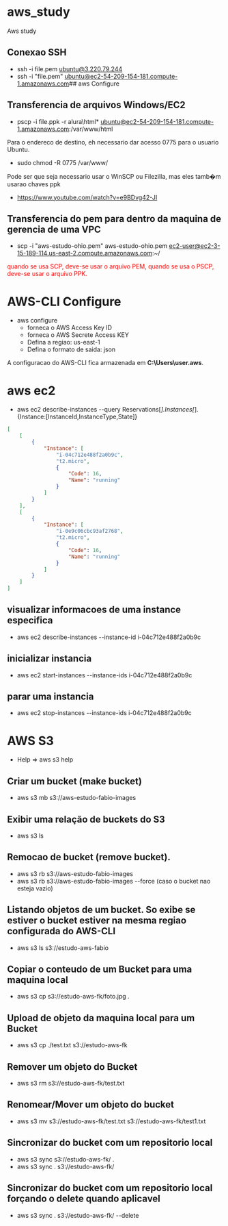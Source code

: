# aws_study
Aws study


## Conexao SSH
- ssh -i file.pem ubuntu@3.220.79.244
- ssh -i "file.pem" ubuntu@ec2-54-209-154-181.compute-1.amazonaws.com## aws Configure

## Transferencia de arquivos Windows/EC2
- pscp -i file.ppk  -r alura\html\* ubuntu@ec2-54-209-154-181.compute-1.amazonaws.com:/var/www/html

Para o endereco de destino, eh necessario dar acesso 0775 para o usuario Ubuntu.
- sudo chmod -R 0775 /var/www/

Pode ser que seja necessario usar o WinSCP ou Filezilla, mas eles tamb�m usarao chaves ppk
- https://www.youtube.com/watch?v=e9BDvg42-JI

## Transferencia do pem para dentro da maquina de gerencia de uma VPC
- scp -i "aws-estudo-ohio.pem" aws-estudo-ohio.pem ec2-user@ec2-3-15-189-114.us-east-2.compute.amazonaws.com:~/

<p style='color:red'>quando se usa SCP, deve-se usar o arquivo PEM, quando se usa o PSCP, deve-se usar o arquivo PPK.</p>


# AWS-CLI Configure
- aws configure
    - forneca o AWS Access Key ID
    - forneca o AWS Secrete Access KEY
    - Defina a regiao: us-east-1
    - Defina o formato de saida: json

A configuracao do AWS-CLI fica armazenada em <b>C:\Users\user\.aws</b>.


# aws ec2

- aws ec2 describe-instances --query Reservations[*].Instances[*].{Instance:[InstanceId,InstanceType,State]}

```json
[
    [
        {
            "Instance": [
                "i-04c712e488f2a0b9c",
                "t2.micro",
                {
                    "Code": 16,
                    "Name": "running"
                }
            ]
        }
    ],
    [
        {
            "Instance": [
                "i-0e9c06cbc93af2768",
                "t2.micro",
                {
                    "Code": 16,
                    "Name": "running"
                }
            ]
        }
    ]
]
```

## visualizar informacoes de uma instance especifica
- aws ec2 describe-instances --instance-id i-04c712e488f2a0b9c

## inicializar instancia
- aws ec2 start-instances --instance-ids i-04c712e488f2a0b9c

## parar uma instancia
- aws ec2 stop-instances --instance-ids i-04c712e488f2a0b9c


#  AWS S3

- Help => aws s3 help

## Criar um bucket (make bucket)
- aws s3 mb s3://aws-estudo-fabio-images

## Exibir uma relação de buckets do S3
- aws s3 ls

## Remocao de bucket (remove bucket).
- aws s3 rb s3://aws-estudo-fabio-images
- aws s3 rb s3://aws-estudo-fabio-images --force (caso o bucket nao esteja vazio)

## Listando objetos de um bucket. So exibe se estiver o bucket estiver na mesma regiao configurada do AWS-CLI
- aws s3 ls s3://estudo-aws-fabio


## Copiar o conteudo de um Bucket para uma maquina local
- aws s3 cp s3://estudo-aws-fk/foto.jpg .

## Upload de objeto da maquina local para um Bucket
- aws s3 cp ./test.txt s3://estudo-aws-fk

## Remover um objeto do Bucket
- aws s3 rm s3://estudo-aws-fk/test.txt

## Renomear/Mover um objeto do bucket
- aws s3 mv s3://estudo-aws-fk/test.txt s3://estudo-aws-fk/test1.txt 

## Sincronizar do bucket com um repositorio local
- aws s3 sync s3://estudo-aws-fk/ .
- aws s3 sync . s3://estudo-aws-fk/

## Sincronizar do bucket com um repositorio local forçando o delete quando aplicavel
- aws s3 sync . s3://estudo-aws-fk/ --delete

















